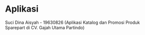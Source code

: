# Aplikasi
Suci Dina Aisyah - 19630826 (Aplikasi Katalog dan Promosi Produk Sparepart di CV. Gajah Utama Partindo)
